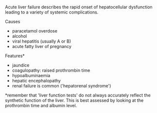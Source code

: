 Acute liver failure describes the rapid onset of hepatocellular dysfunction leading to a variety of systemic complications.  
  
Causes  
* paracetamol overdose
* alcohol
* viral hepatitis (usually A or B)
* acute fatty liver of pregnancy

  
Features\*  
* jaundice
* coagulopathy: raised prothrombin time
* hypoalbuminaemia
* hepatic encephalopathy
* renal failure is common ('hepatorenal syndrome')

  
\*remember that 'liver function tests' do not always accurately reflect the synthetic function of the liver. This is best assessed by looking at the prothrombin time and albumin level.